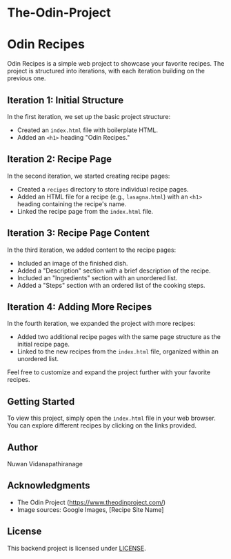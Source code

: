 # The-Odin-Project
# Odin Recipes

Odin Recipes is a simple web project to showcase your favorite recipes. The project is structured into iterations, with each iteration building on the previous one.

## Iteration 1: Initial Structure

In the first iteration, we set up the basic project structure:

- Created an `index.html` file with boilerplate HTML.
- Added an `<h1>` heading "Odin Recipes."

## Iteration 2: Recipe Page

In the second iteration, we started creating recipe pages:

- Created a `recipes` directory to store individual recipe pages.
- Added an HTML file for a recipe (e.g., `lasagna.html`) with an `<h1>` heading containing the recipe's name.
- Linked the recipe page from the `index.html` file.

## Iteration 3: Recipe Page Content

In the third iteration, we added content to the recipe pages:

- Included an image of the finished dish.
- Added a "Description" section with a brief description of the recipe.
- Included an "Ingredients" section with an unordered list.
- Added a "Steps" section with an ordered list of the cooking steps.

## Iteration 4: Adding More Recipes

In the fourth iteration, we expanded the project with more recipes:

- Added two additional recipe pages with the same page structure as the initial recipe page.
- Linked to the new recipes from the `index.html` file, organized within an unordered list.

Feel free to customize and expand the project further with your favorite recipes.


## Getting Started

To view this project, simply open the `index.html` file in your web browser. You can explore different recipes by clicking on the links provided.

## Author

Nuwan Vidanapathiranage

## Acknowledgments

- The Odin Project (https://www.theodinproject.com/)
- Image sources: Google Images, [Recipe Site Name]

## License

This backend project is licensed under [LICENSE](License.txt).




